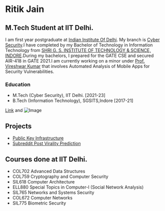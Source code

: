 # Ritik Jain



## M.Tech Student at IIT Delhi.
I am first year postgraduate at [Indian Institute Of Delhi](https://home.iitd.ac.in/). My branch is [Cyber Security](https://csia.iitd.ac.in/).I have completed by my Bachelor of Technology in Information Technology from [SHRI G. S. INSTITUTE OF TECHNOLOGY & SCIENCE, INDORE](https://www.sgsits.ac.in/).During my bachelors, I prepared for the GATE CSE and secured AIR-418 in GATE 2021.I am currently working on a minor under [Prof. Vireshwar Kumar](https://www.cse.iitd.ac.in/~viresh/) that involves Automated Analysis of Mobile Apps for Security Vulnerabilities.

### Education


* M.Tech (Cyber Security), IIT Delhi. [2021-23] </br>
* B.Tech (Information Technology), SGSITS,Indore [2017-21]


[Link](url) and ![Image](https://user-images.githubusercontent.com/39840433/156882782-8a9acb18-d977-40ba-a7ec-559d6b5d4dac.jpg)
###

## Projects
* [Public Key Infrastructure](https://github.com/ritikjain833/COL759_Cryptography_and_Computer_Security_IITDelhi/tree/main/assignments/assignments2)
* [Subreddit Post Virality Prediction](https://github.com/ritikjain833/SubredditPostViralityPrediction)

## Courses done at IIT Delhi.
* COL702 Advanced Data Structures
* COL759 Cryptography and Computer Security
* SIL618 Computer Architecture
* ELL880 Special Topics in Computer-I (Social Network Analysis)
* SIL765 Networks and Systems Security
* COL672 Computer Networks
* SIL775 Biometric Security

